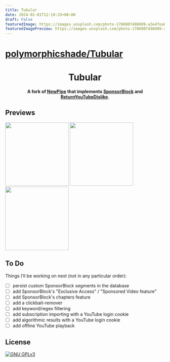 ```yaml
---
title: Tubular
date: 2024-02-01T12:19:33+08:00
draft: False
featuredImage: https://images.unsplash.com/photo-1706007496099-a3e4fea6a835?ixid=M3w0NjAwMjJ8MHwxfHJhbmRvbXx8fHx8fHx8fDE3MDY3NjA5ODh8&ixlib=rb-4.0.3
featuredImagePreview: https://images.unsplash.com/photo-1706007496099-a3e4fea6a835?ixid=M3w0NjAwMjJ8MHwxfHJhbmRvbXx8fHx8fHx8fDE3MDY3NjA5ODh8&ixlib=rb-4.0.3
---
```


# [polymorphicshade/Tubular](https://github.com/polymorphicshade/Tubular)

<h1 align="center"><b>Tubular</b></h2>
<h4 align="center">A fork of <a href="https://newpipe.net/">NewPipe</a> that implements <a href="https://sponsor.ajay.app/">SponsorBlock</a> and <a href="https://www.returnyoutubedislike.com/">ReturnYouTubeDislike</a>.</h4>

## Previews
[<img src="doc/gif/01.gif" width=200>](doc/gif/01.gif)
[<img src="doc/gif/02.gif" width=200>](doc/gif/02.gif)
[<img src="doc/gif/03.gif" width=200>](doc/gif/03.gif)

## To Do
Things I'll be working on next (not in any particular order):
- [ ] persist custom SponsorBlock segments in the database
- [ ] add SponsorBlock's "Exclusive Access" / "Sponsored Video feature"
- [ ] add SponsorBlock's chapters feature
- [ ] add a clickbait-remover
- [ ] add keyword/regex filtering
- [ ] add subscription importing with a YouTube login cookie
- [ ] add algorithmic results with a YouTube login cookie
- [ ] add offline YouTube playback

## License
[![GNU GPLv3](https://www.gnu.org/graphics/gplv3-127x51.png)](https://www.gnu.org/licenses/gpl-3.0.en.html)